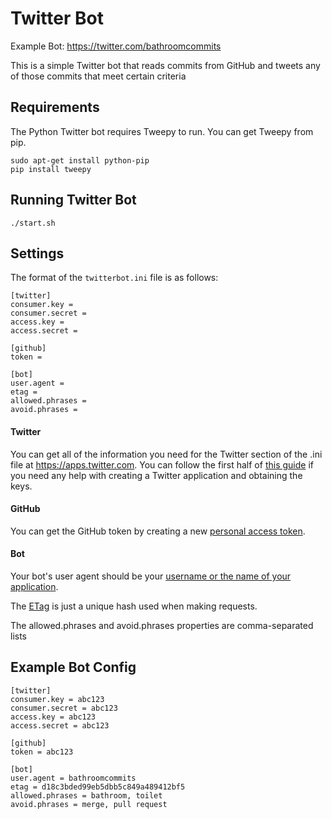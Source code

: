 # Twitter Bot

Example Bot: https://twitter.com/bathroomcommits

This is a simple Twitter bot that reads commits from GitHub and tweets any of those commits that meet
certain criteria

## Requirements

The Python Twitter bot requires Tweepy to run. You can get Tweepy from pip.

```
sudo apt-get install python-pip
pip install tweepy
```

## Running Twitter Bot

`./start.sh`

## Settings

The format of the `twitterbot.ini` file is as follows:

```
[twitter]
consumer.key =
consumer.secret =
access.key =
access.secret =

[github]
token =

[bot]
user.agent =
etag =
allowed.phrases =
avoid.phrases =
```
#### Twitter
You can get all of the information you need for the Twitter section of the .ini file at https://apps.twitter.com. You can follow the first half of [this guide](http://www.dototot.com/how-to-write-a-twitter-bot-with-python-and-tweepy/) if you need any help with creating a Twitter application and obtaining the keys. 

#### GitHub
You can get the GitHub token by creating a new [personal access token](https://github.com/settings/applications).

#### Bot
Your bot's user agent should be your [username or the name of your application](https://developer.github.com/v3/#user-agent-required).

The [ETag](http://en.wikipedia.org/wiki/HTTP_ETag) is just a unique hash used when making requests.

The allowed.phrases and avoid.phrases properties are comma-separated lists

## Example Bot Config

```
[twitter]
consumer.key = abc123
consumer.secret = abc123
access.key = abc123
access.secret = abc123

[github]
token = abc123

[bot]
user.agent = bathroomcommits
etag = d18c3bded99eb5dbb5c849a489412bf5
allowed.phrases = bathroom, toilet
avoid.phrases = merge, pull request
```
